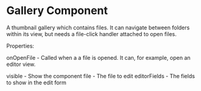 # Gallery Component

A thumbnail gallery which contains files. It can navigate between folders within its view, but needs a
file-click handler attached to open files.

Properties:

  onOpenFile   - Called when a a file is opened. It can, for example, open an editor view.

  visible      - Show the component
  file         - The file to edit
  editorFields - The fields to show in the edit form
